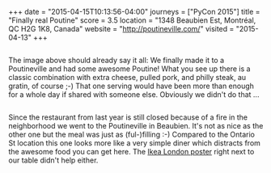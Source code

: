 +++
date = "2015-04-15T10:13:56-04:00"
journeys = ["PyCon 2015"]
title = "Finally real Poutine"
score = 3.5
location = "1348 Beaubien Est, Montréal, QC H2G 1K8, Canada"
website = "http://poutineville.com/"
visited = "2015-04-13"
+++

<figure><img src="/images/pycon2015/poutine.jpg" alt=""></figure>

The image above should already say it all: We finally made it to a Poutineville
and had some awesome Poutine! What you see up there is a classic combination
with extra cheese, pulled pork, and philly steak, au gratin, of course ;-) That
one serving would have been more than enough for a whole day if shared with
someone else. Obviously we didn't do that ...

<figure>
<img alt="" src="http://photos.h10n.me/Conferences/PyCon-2015/i-8v3nG8F/0/L/DSC03443-L.jpg"/>
</figure>

Since the restaurant from last year is still closed because of a fire in the
neighborhood we went to the Poutineville in Beaubien. It's not as nice as the
other one but the meal was just as (ful-)filling :-) Compared to the Ontario St
location this one looks more like a very simple diner which distracts from the
awesome food you can get here. The [Ikea London poster][1] right next to our
table didn't help either.

[1]: http://www.ikea.com/ca/en/catalog/products/40152586/
